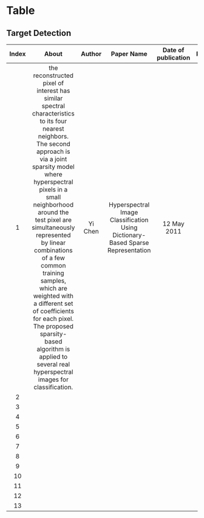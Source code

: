 # Table
## Target Detection

|Index|About|Author|Paper Name| Date of publication| Publication|Update time|Link|
|:---:|:----:|:----:|:---:|:--:|:--:|:---:|:--:|
|  1   |   the reconstructed pixel of interest has similar spectral characteristics to its four nearest neighbors. The second approach is via a joint sparsity model where hyperspectral pixels in a small neighborhood around the test pixel are simultaneously represented by linear combinations of a few common training samples, which are weighted with a different set of coefficients for each pixel. The proposed sparsity-based algorithm is applied to several real hyperspectral images for classification.    |   Yi Chen   |  Hyperspectral Image Classification Using Dictionary-Based Sparse Representation   | 12 May 2011    | TGRS | 0923 14:54  |[Link](https://ieeexplore.ieee.org/abstract/document/5766028/)|
|  2   |      |      |     |    |    |||
|  3   |      |      |     |    |    |||
|  4   |      |      |     |    |    |||
|  5   |      |      |     |    |    |||
|  6   |      |      |     |    |    |||
|  7   |      |      |     |    |    |||
|  8   |      |      |     |    |    |||
|  9   |      |      |     |    |    |||
|  10  |      |      |     |    |    |||
|  11  |      |      |     |    |    |||
|  12  |      |      |     |    |    |||
|  13  |      |      |     |    |    ||||

